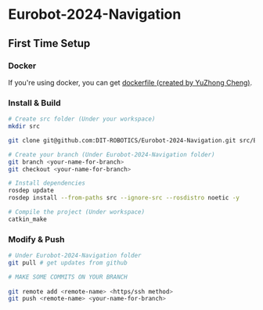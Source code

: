 # Eurobot-2024-Navigation

## First Time Setup

### Docker

If you're using docker, you can get [dockerfile (created by YuZhong Cheng)](https://drive.google.com/drive/folders/1KZFPPq6YLLryNOcabEBwlLQIlN6rCTO5?usp=sharing).

### Install & Build

```bash
# Create src folder (Under your workspace)
mkdir src

git clone git@github.com:DIT-ROBOTICS/Eurobot-2024-Navigation.git src/Eurobot-2024-Navigation

# Create your branch (Under Eurobot-2024-Navigation folder)
git branch <your-name-for-branch>
git checkout <your-name-for-branch>

# Install dependencies
rosdep update
rosdep install --from-paths src --ignore-src --rosdistro noetic -y

# Compile the project (Under workspace)
catkin_make
```

### Modify & Push

```bash
# Under Eurobot-2024-Navigation folder
git pull # get updates from github

# MAKE SOME COMMITS ON YOUR BRANCH
 
git remote add <remote-name> <https/ssh method>
git push <remote-name> <your-name-for-branch>
```

